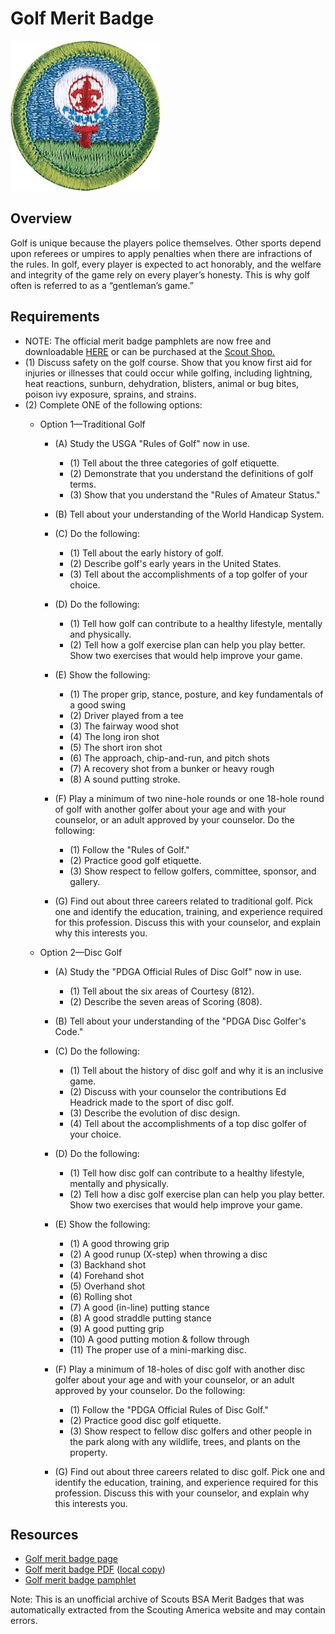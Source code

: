 

# Golf Merit Badge

![Golf Merit Badge](images/golf-merit-badge.jpg)

## Overview



Golf is unique because the players police themselves. Other sports depend upon referees or umpires to apply penalties when there are infractions of the rules. In golf, every player is expected to act honorably, and the welfare and integrity of the game rely on every player’s honesty. This is why golf often is referred to as a “gentleman’s game.”

## Requirements

* NOTE:  The official merit badge pamphlets are now free and downloadable  [HERE](https://filestore.scouting.org/filestore/Merit_Badge_ReqandRes/Pamphlets/Golf.pdf) or can be purchased at the [Scout Shop.](https://www.scoutshop.org/)
* (1) Discuss safety on the golf course. Show that you know first aid for injuries or illnesses that could occur while golfing, including lightning, heat reactions, sunburn, dehydration, blisters, animal or bug bites, poison ivy exposure, sprains, and strains.
* (2) Complete ONE of the following options:
    * Option 1—Traditional Golf
        * (A) Study the USGA "Rules of Golf" now in use.
            * (1) Tell about the three categories of golf etiquette.
            * (2) Demonstrate that you understand the definitions of golf terms.
            * (3) Show that you understand the "Rules of Amateur Status."


        * (B) Tell about your understanding of the World Handicap System.
        * (C) Do the following:
            * (1) Tell about the early history of golf.
            * (2) Describe golf's early years in the United States.
            * (3) Tell about the accomplishments of a top golfer of your choice.


        * (D) Do the following:
            * (1) Tell how golf can contribute to a healthy lifestyle, mentally and physically.
            * (2) Tell how a golf exercise plan can help you play better. Show two exercises that would help improve your game.


        * (E) Show the following:
            * (1) The proper grip, stance, posture, and key fundamentals of a good swing
            * (2) Driver played from a tee
            * (3) The fairway wood shot
            * (4) The long iron shot
            * (5) The short iron shot
            * (6) The approach, chip-and-run, and pitch shots
            * (7) A recovery shot from a bunker or heavy rough
            * (8) A sound putting stroke.


        * (F) Play a minimum of two nine-hole rounds or one 18-hole round of golf with another golfer about your age and with your counselor, or an adult approved by your counselor. Do the following:
            * (1) Follow the "Rules of Golf."
            * (2) Practice good golf etiquette.
            * (3) Show respect to fellow golfers, committee, sponsor, and gallery.


        * (G) Find out about three careers related to traditional golf. Pick one and identify the education, training, and experience required for this profession. Discuss this with your counselor, and explain why this interests you.


    * Option 2—Disc Golf
        * (A) Study the "PDGA Official Rules of Disc Golf" now in use.
            * (1) Tell about the six areas of Courtesy (812).
            * (2) Describe the seven areas of Scoring (808).


        * (B) Tell about your understanding of the "PDGA Disc Golfer's Code."
        * (C) Do the following:
            * (1) Tell about the history of disc golf and why it is an inclusive game.
            * (2) Discuss with your counselor the contributions Ed Headrick made to the sport of disc golf.
            * (3) Describe the evolution of disc design.
            * (4) Tell about the accomplishments of a top disc golfer of your choice.


        * (D) Do the following:
            * (1) Tell how disc golf can contribute to a healthy lifestyle, mentally and physically.
            * (2) Tell how a disc golf exercise plan can help you play better. Show two exercises that would help improve your game.


        * (E) Show the following:
            * (1) A good throwing grip
            * (2) A good runup (X-step) when throwing a disc
            * (3) Backhand shot
            * (4) Forehand shot
            * (5) Overhand shot
            * (6) Rolling shot
            * (7) A good (in-line) putting stance
            * (8) A good straddle putting stance
            * (9) A good putting grip
            * (10) A good putting motion & follow through
            * (11) The proper use of a mini-marking disc.


        * (F) Play a minimum of 18-holes of disc golf with another disc golfer about your age and with your counselor, or an adult approved by your counselor. Do the following:
            * (1) Follow the "PDGA Official Rules of Disc Golf."
            * (2) Practice good disc golf etiquette.
            * (3) Show respect to fellow disc golfers and other people in the park along with any wildlife, trees, and plants on the property.


        * (G) Find out about three careers related to disc golf. Pick one and identify the education, training, and experience required for this profession. Discuss this with your counselor, and explain why this interests you.






## Resources

- [Golf merit badge page](https://www.scouting.org/merit-badges/golf/)
- [Golf merit badge PDF](https://filestore.scouting.org/filestore/Merit_Badge_ReqandRes/Pamphlets/Golf.pdf) ([local copy](files/golf-merit-badge.pdf))
- [Golf merit badge pamphlet](https://www.scoutshop.org/golf-merit-badge-pamphlet-662394.html)

Note: This is an unofficial archive of Scouts BSA Merit Badges that was automatically extracted from the Scouting America website and may contain errors.